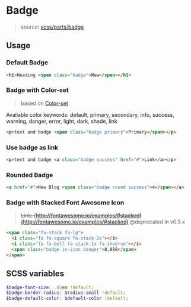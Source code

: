 # Badge

> source:  [scss/parts/badge](../../src/scss/parts/_badge.scss)

## Usage

### Default Badge

``` html
<h1>Heading <span class="badge">New</span></h1>
```

### Badge with Color-set

> based on [Color-set](color-set.md)

Available color keywords: default, primary, secondary, info, success, warning, danger, error, light, dark, shade, link

``` html
<p>text and badge <span class="badge primary">Primary</span></p>
```

### Use badge as link

``` html
<p>text and badge <a class="badge success" href="#">Link</a></p>
```

### Rounded Badge

``` html
<a href="#">New Blog <span class="badge round success">4</span></a>
```

### Badge with Stacked Font Awesome Icon

> ~~Link: [http://fontawesome.io/examples/#stacked](http://fontawesome.io/examples/#stacked)~~ @deprecated in v0.5.x

``` html
<span class="fa-stack fa-lg">
  <i class="fa fa-square fa-stack-2x"></i>
  <i class="fa fa-bell fa-stack-1x fa-inverse"></i>
  <span class="badge in-icon danger">8,888</span>
</span>
```

## SCSS variables

``` scss
$badge-font-size: .85em !default;
$badge-border-radius: $radius-small !default;
$badge-default-color: $default-color !default;
```
